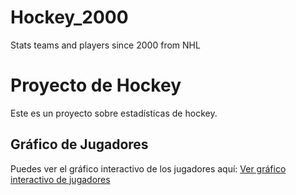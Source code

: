 # Hockey_2000
Stats teams and players since 2000 from NHL

# Proyecto de Hockey

Este es un proyecto sobre estadísticas de hockey.

## Gráfico de Jugadores

Puedes ver el gráfico interactivo de los jugadores aquí:
[Ver gráfico interactivo de jugadores](https://fcolper.github.io/Hockey_2000/jugadores_mapa_filtrado_2.html)





